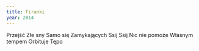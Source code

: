 ```yaml
---
title: Firanki
year: 2014
---
```


Przejść
Złe sny
Samo się
Zamykających
Ssij
Ssij
Nic nie pomoże
Własnym tempem
Orbituje
Tępo
